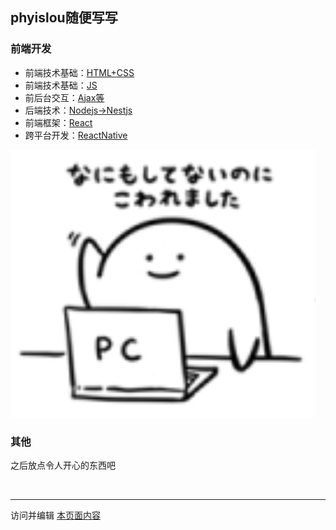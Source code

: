 ## phyislou随便写写


### 前端开发
* 前端技术基础：[HTML+CSS](./base/引言.md)
* 前端技术基础：[JS]()
* 前后台交互：[Ajax等]()
* 后端技术：[Nodejs->Nestjs]()
* 前端框架：[React](./base/React/React概述.md)
* 跨平台开发：[ReactNative]()

![PC图标](img\top-1.png '好难啊')

### 其他

之后放点令人开心的东西吧

<br />

---
访问并编辑 [本页面内容](https://github.com/phyislou/phyislou.github.io/edit/master/README.md)